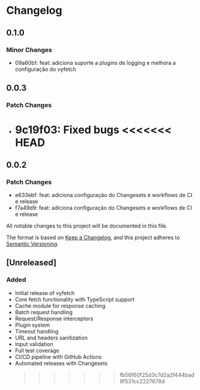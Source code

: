 # Changelog

## 0.1.0

### Minor Changes

- 09a60b1: feat: adiciona suporte a plugins de logging e melhora a configuração do vyfetch

## 0.0.3

### Patch Changes

- 9c19f03: Fixed bugs
  <<<<<<< HEAD
  =======

## 0.0.2

### Patch Changes

- e633ebf: feat: adiciona configuração do Changesets e workflows de CI e release
- f7a49d9: feat: adiciona configuração do Changesets e workflows de CI e release

All notable changes to this project will be documented in this file.

The format is based on [Keep a Changelog](https://keepachangelog.com/en/1.0.0/),
and this project adheres to [Semantic Versioning](https://semver.org/spec/v2.0.0.html).

## [Unreleased]

### Added

- Initial release of vyfetch
- Core fetch functionality with TypeScript support
- Cache module for response caching
- Batch request handling
- Request/Response interceptors
- Plugin system
- Timeout handling
- URL and headers sanitization
- Input validation
- Full test coverage
- CI/CD pipeline with GitHub Actions
- Automated releases with Changesets
  > > > > > > > fb56f60f25d3c7d2a2f444bad8f531cc2227678d
